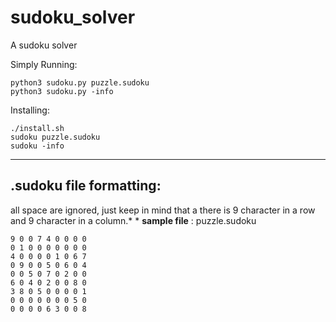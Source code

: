# sudoku_solver
A sudoku solver

Simply Running:

```
python3 sudoku.py puzzle.sudoku
python3 sudoku.py -info
```

Installing:

```
./install.sh
sudoku puzzle.sudoku
sudoku -info
```

---

## .sudoku file formatting:

all space are ignored, just keep in mind that a there is 9 character in a row and 9 character in a column.* *
**sample file** : puzzle.sudoku

```
9 0 0 7 4 0 0 0 0
0 1 0 0 0 0 0 0 0
4 0 0 0 0 1 0 6 7
0 9 0 0 5 0 6 0 4
0 0 5 0 7 0 2 0 0
6 0 4 0 2 0 0 8 0
3 8 0 5 0 0 0 0 1
0 0 0 0 0 0 0 5 0
0 0 0 0 6 3 0 0 8
```
